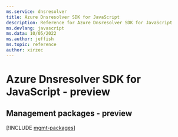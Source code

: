 ```yaml
---
ms.service: dnsresolver
title: Azure Dnsresolver SDK for JavaScript
description: Reference for Azure Dnsresolver SDK for JavaScript
ms.devlang: javascript
ms.data: 10/05/2022
ms.author: jeffish
ms.topic: reference
author: xirzec
---
```

# Azure Dnsresolver SDK for JavaScript - preview

## Management packages - preview
[!INCLUDE [mgmt-packages](dnsresolver-mgmt-index.md)]